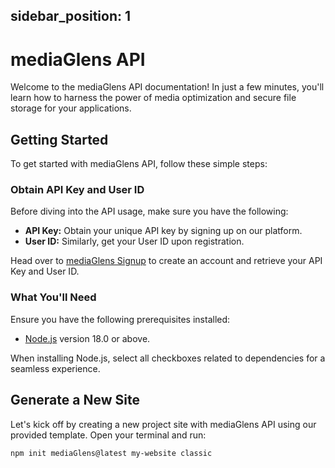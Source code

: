 sidebar_position: 1
---

# mediaGlens API

Welcome to the mediaGlens API documentation! In just a few minutes, you'll learn how to harness the power of media optimization and secure file storage for your applications.

## Getting Started

To get started with mediaGlens API, follow these simple steps:

### Obtain API Key and User ID

Before diving into the API usage, make sure you have the following:

- **API Key:** Obtain your unique API key by signing up on our platform.
- **User ID:** Similarly, get your User ID upon registration.

Head over to [mediaGlens Signup](#) to create an account and retrieve your API Key and User ID.

### What You'll Need

Ensure you have the following prerequisites installed:

- [Node.js](https://nodejs.org/en/download/) version 18.0 or above.

When installing Node.js, select all checkboxes related to dependencies for a seamless experience.

## Generate a New Site

Let's kick off by creating a new project site with mediaGlens API using our provided template. Open your terminal and run:

```bash
npm init mediaGlens@latest my-website classic
